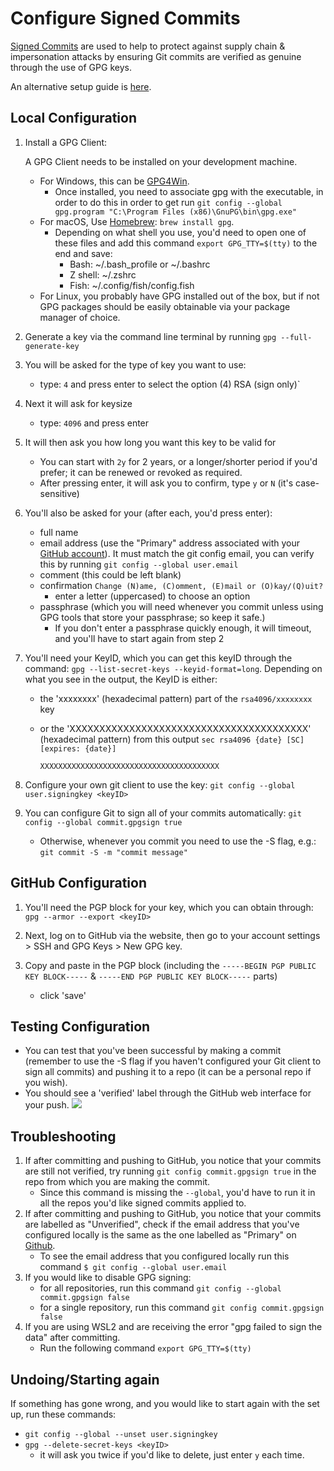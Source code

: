 # Configure Signed Commits

[Signed Commits](https://docs.github.com/en/github/authenticating-to-github/managing-commit-signature-verification/signing-commits) are used to help to protect against supply chain & impersonation attacks by ensuring Git commits are verified as genuine through the use of GPG keys.

An alternative setup guide is [here](https://withblue.ink/2020/05/17/how-and-why-to-sign-git-commits.html).

## Local Configuration
1. Install a GPG Client:

    A GPG Client needs to be installed on your development machine.

    * For Windows, this can be [GPG4Win](https://www.gpg4win.org/).
      * Once installed, you need to associate gpg with the executable, in order to do this in order to get run
      `git config --global gpg.program "C:\Program Files (x86)\GnuPG\bin\gpg.exe"`
    * For macOS, Use [Homebrew](https://brew.sh/): `brew install gpg`.
        * Depending on what shell you use, you'd need to open one of these files and add this command `export GPG_TTY=$(tty)` to the end and save:
          * Bash: ~/.bash_profile or ~/.bashrc
          * Z shell: ~/.zshrc
          * Fish: ~/.config/fish/config.fish
    * For Linux, you probably have GPG installed out of the box, but if not GPG packages should be easily obtainable via your package manager of choice.

2. Generate a key via the command line terminal by running `gpg --full-generate-key`

3. You will be asked for the type of key you want to use:

    * type: `4` and press enter to select the option (4) RSA (sign only)`

4. Next it will ask for keysize
    * type: `4096` and press enter

5. It will then ask you how long you want this key to be valid for
    * You can start with `2y` for 2 years, or a longer/shorter period if you'd prefer; it can be renewed or revoked as required.
    * After pressing enter, it will ask you to confirm, type `y` or `N` (it's case-sensitive)

6. You'll also be asked for your (after each, you'd press enter):
    * full name
    * email address (use the "Primary" address associated with your [GitHub account](https://github.com/settings/emails)). It must match the git config email, you can verify this by running `git config --global user.email`
    * comment (this could be left blank)
    * confirmation `Change (N)ame, (C)omment, (E)mail or (O)kay/(Q)uit?`
        * enter a letter (uppercased) to choose an option
    * passphrase (which you will need whenever you commit unless using GPG tools that store your passphrase; so keep it safe.)
        * If you don't enter a passphrase quickly enough, it will timeout, and you'll have to start again from step 2

7. You'll need your KeyID, which you can get this keyID through the command: `gpg --list-secret-keys --keyid-format=long`. Depending on what you see in the output, the KeyID is either:
    * the 'xxxxxxxx' (hexadecimal pattern) part of the `rsa4096/xxxxxxxx` key
    * or the 'XXXXXXXXXXXXXXXXXXXXXXXXXXXXXXXXXXXXXXXX' (hexadecimal pattern) from this output
      `sec rsa4096 {date} [SC] [expires: {date}]`

      `XXXXXXXXXXXXXXXXXXXXXXXXXXXXXXXXXXXXXXXX`

8. Configure your own git client to use the key: `git config --global user.signingkey <keyID>`

9. You can configure Git to sign all of your commits automatically: `git config --global commit.gpgsign true`

    * Otherwise, whenever you commit you need to use the -S flag, e.g.: `git commit -S -m "commit message"`

## GitHub Configuration
1. You'll need the PGP block for your key, which you can obtain through: `gpg --armor --export <keyID>`

2. Next, log on to GitHub via the website, then go to your account settings > SSH and GPG Keys > New GPG key.

3. Copy and paste in the PGP block (including the `-----BEGIN PGP PUBLIC KEY BLOCK-----` & `-----END PGP PUBLIC KEY BLOCK-----` parts)
    * click 'save'


## Testing Configuration
* You can test that you've been successful by making a commit (remember to use the -S flag if you haven't configured your Git client to sign all commits) and pushing it to a repo (it can be a personal repo if you wish).
* You should see a 'verified' label through the GitHub web interface for your push.
  ![](./images/verified-commit.png)

## Troubleshooting

1. If after committing and pushing to GitHub, you notice that your commits are still not verified, try running `git config commit.gpgsign true` in the repo from which you are making the commit.
   * Since this command is missing the `--global`, you'd have to run it in all the repos you'd like signed commits applied to.
2. If after committing and pushing to GitHub, you notice that your commits are labelled as "Unverified", check if the email address that you've configured locally is the same as the one labelled as "Primary" on [Github](https://github.com/settings/emails).
   * To see the email address that you configured locally run this command `$ git config --global user.email`
3. If you would like to disable GPG signing:
   * for all repositories, run this command `git config --global commit.gpgsign false`
   * for a single repository, run this command `git config commit.gpgsign false`
4. If you are using WSL2 and are receiving the error "gpg failed to sign the data" after committing.
   * Run the following command `export GPG_TTY=$(tty)`


## Undoing/Starting again

If something has gone wrong, and you would like to start again with the set up, run these commands:
* `git config --global --unset user.signingkey`
* `gpg --delete-secret-keys <keyID>`
  * it will ask you twice if you'd like to delete, just enter `y` each time.